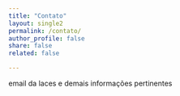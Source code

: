 ```yaml
---
title: "Contato"
layout: single2
permalink: /contato/
author_profile: false
share: false
related: false

---
```



email da laces e demais informações pertinentes
